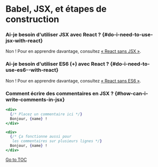 
# Babel, JSX, et étapes de construction


### Ai-je besoin d'utiliser JSX avec React ? {#do-i-need-to-use-jsx-with-react}

Non ! Pour en apprendre davantage, consultez [« React sans JSX »](./react-without-jsx.html).

### Ai-je besoin d'utiliser ES6 (+) avec React ? {#do-i-need-to-use-es6--with-react}

Non ! Pour en apprendre davantage, consultez [« React sans ES6 »](./react-without-es6.html).

### Comment écrire des commentaires en JSX ? {#how-can-i-write-comments-in-jsx}

```jsx
<div>
  {/* Placez un commentaire ici */}
  Bonjour, {name} !
</div>
```

```jsx
<div>
  {/* Ça fonctionne aussi pour
   les commentaires sur plusieurs lignes */}
  Bonjour, {name} !
</div>
```
<span style="float: footnote;"><a href="./index.html#toc">Go to TOC</a></span>
